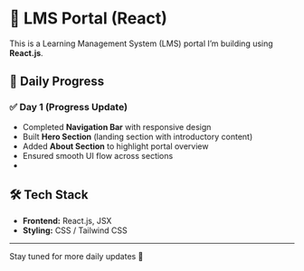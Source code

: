 # 📘 LMS Portal (React)

This is a Learning Management System (LMS) portal I’m building using **React.js**.  
  

## 📅 Daily Progress

### ✅ Day 1 (Progress Update)
- Completed **Navigation Bar** with responsive design  
- Built **Hero Section** (landing section with introductory content)  
- Added **About Section** to highlight portal overview  
- Ensured smooth UI flow across sections  
-

## 🛠 Tech Stack
- **Frontend:** React.js, JSX  
- **Styling:** CSS / Tailwind CSS 
---

Stay tuned for more daily updates 🚀
